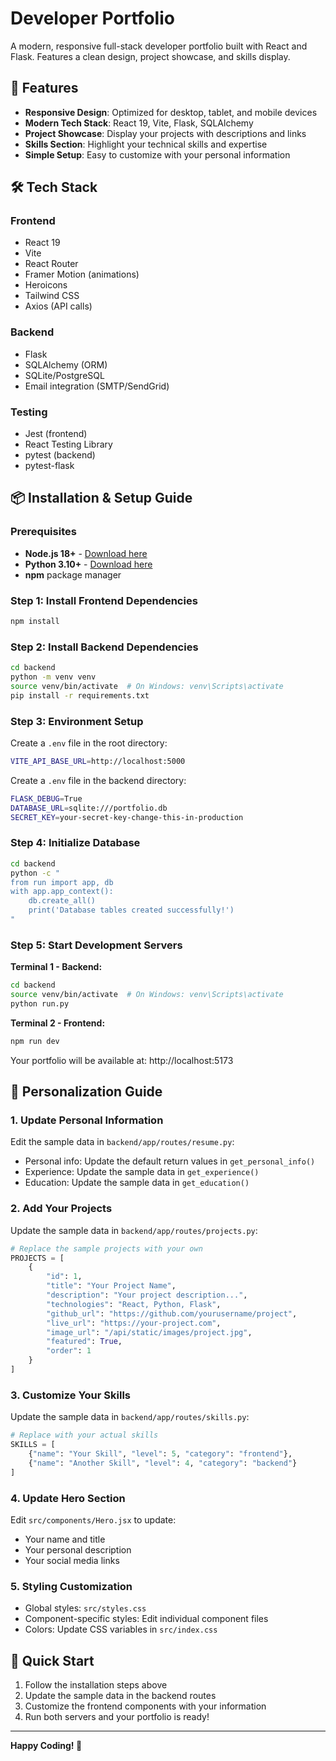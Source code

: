 # Developer Portfolio

A modern, responsive full-stack developer portfolio built with React and Flask. Features a clean design, project showcase, and skills display.

## 🚀 Features

- **Responsive Design**: Optimized for desktop, tablet, and mobile devices
- **Modern Tech Stack**: React 19, Vite, Flask, SQLAlchemy
- **Project Showcase**: Display your projects with descriptions and links
- **Skills Section**: Highlight your technical skills and expertise
- **Simple Setup**: Easy to customize with your personal information

## 🛠️ Tech Stack

### Frontend
- React 19
- Vite
- React Router
- Framer Motion (animations)
- Heroicons
- Tailwind CSS
- Axios (API calls)

### Backend
- Flask
- SQLAlchemy (ORM)
- SQLite/PostgreSQL
- Email integration (SMTP/SendGrid)

### Testing
- Jest (frontend)
- React Testing Library
- pytest (backend)
- pytest-flask

## 📦 Installation & Setup Guide

### Prerequisites
- **Node.js 18+** - [Download here](https://nodejs.org/)
- **Python 3.10+** - [Download here](https://www.python.org/downloads/)
- **npm** package manager

### Step 1: Install Frontend Dependencies
```bash
npm install
```

### Step 2: Install Backend Dependencies
```bash
cd backend
python -m venv venv
source venv/bin/activate  # On Windows: venv\Scripts\activate
pip install -r requirements.txt
```

### Step 3: Environment Setup
Create a `.env` file in the root directory:
```bash
VITE_API_BASE_URL=http://localhost:5000
```

Create a `.env` file in the backend directory:
```bash
FLASK_DEBUG=True
DATABASE_URL=sqlite:///portfolio.db
SECRET_KEY=your-secret-key-change-this-in-production
```

### Step 4: Initialize Database
```bash
cd backend
python -c "
from run import app, db
with app.app_context():
    db.create_all()
    print('Database tables created successfully!')
"
```

### Step 5: Start Development Servers
**Terminal 1 - Backend:**
```bash
cd backend
source venv/bin/activate  # On Windows: venv\Scripts\activate
python run.py
```

**Terminal 2 - Frontend:**
```bash
npm run dev
```

Your portfolio will be available at: http://localhost:5173

## 🎨 Personalization Guide

### 1. Update Personal Information
Edit the sample data in `backend/app/routes/resume.py`:
- Personal info: Update the default return values in `get_personal_info()`
- Experience: Update the sample data in `get_experience()`
- Education: Update the sample data in `get_education()`

### 2. Add Your Projects
Update the sample data in `backend/app/routes/projects.py`:
```python
# Replace the sample projects with your own
PROJECTS = [
    {
        "id": 1,
        "title": "Your Project Name",
        "description": "Your project description...",
        "technologies": "React, Python, Flask",
        "github_url": "https://github.com/yourusername/project",
        "live_url": "https://your-project.com",
        "image_url": "/api/static/images/project.jpg",
        "featured": True,
        "order": 1
    }
]
```

### 3. Customize Your Skills
Update the sample data in `backend/app/routes/skills.py`:
```python
# Replace with your actual skills
SKILLS = [
    {"name": "Your Skill", "level": 5, "category": "frontend"},
    {"name": "Another Skill", "level": 4, "category": "backend"}
]
```

### 4. Update Hero Section
Edit `src/components/Hero.jsx` to update:
- Your name and title
- Your personal description
- Your social media links

### 5. Styling Customization
- Global styles: `src/styles.css`
- Component-specific styles: Edit individual component files
- Colors: Update CSS variables in `src/index.css`

## 🚀 Quick Start

1. Follow the installation steps above
2. Update the sample data in the backend routes
3. Customize the frontend components with your information
4. Run both servers and your portfolio is ready!

---

**Happy Coding! 🚀**
